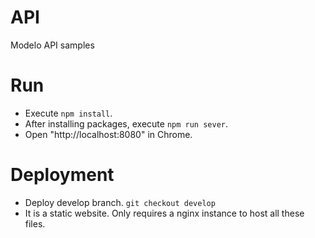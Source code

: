 # API
Modelo API samples

# Run
* Execute `npm install`.
* After installing packages, execute `npm run sever`.
* Open "http://localhost:8080" in Chrome.

# Deployment
* Deploy develop branch. `git checkout develop` 
* It is a static website. Only requires a nginx instance to host all these files.


